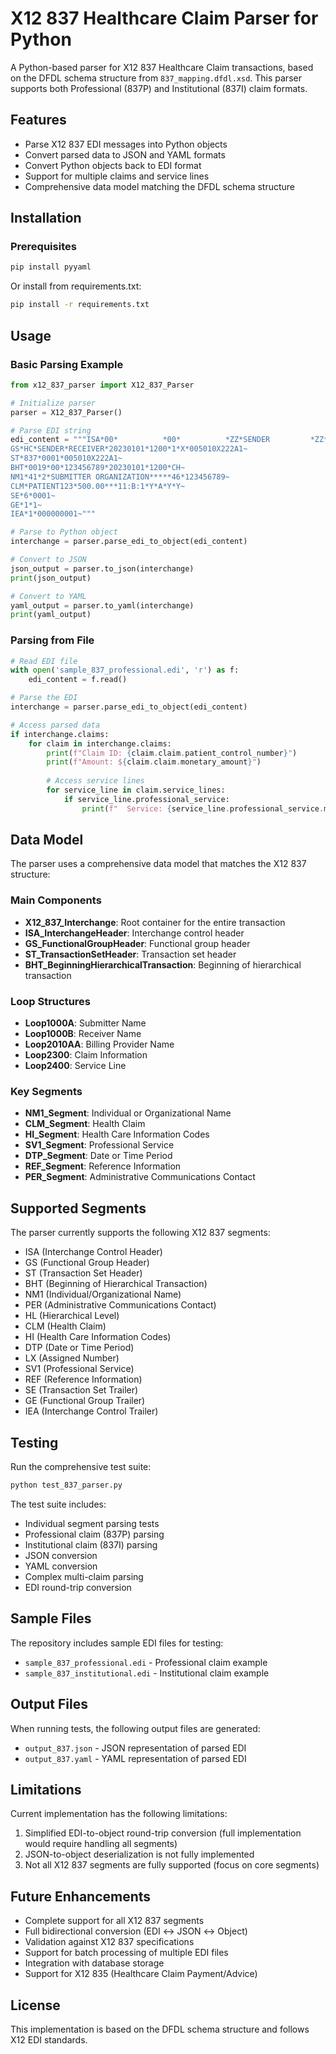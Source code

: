 # X12 837 Healthcare Claim Parser for Python

A Python-based parser for X12 837 Healthcare Claim transactions, based on the DFDL schema structure from `837_mapping.dfdl.xsd`. This parser supports both Professional (837P) and Institutional (837I) claim formats.

## Features

- Parse X12 837 EDI messages into Python objects
- Convert parsed data to JSON and YAML formats
- Convert Python objects back to EDI format
- Support for multiple claims and service lines
- Comprehensive data model matching the DFDL schema structure

## Installation

### Prerequisites
```bash
pip install pyyaml
```

Or install from requirements.txt:
```bash
pip install -r requirements.txt
```

## Usage

### Basic Parsing Example

```python
from x12_837_parser import X12_837_Parser

# Initialize parser
parser = X12_837_Parser()

# Parse EDI string
edi_content = """ISA*00*          *00*          *ZZ*SENDER         *ZZ*RECEIVER       *230101*1200*^*00501*000000001*0*P*:~
GS*HC*SENDER*RECEIVER*20230101*1200*1*X*005010X222A1~
ST*837*0001*005010X222A1~
BHT*0019*00*123456789*20230101*1200*CH~
NM1*41*2*SUBMITTER ORGANIZATION*****46*123456789~
CLM*PATIENT123*500.00***11:B:1*Y*A*Y*Y~
SE*6*0001~
GE*1*1~
IEA*1*000000001~"""

# Parse to Python object
interchange = parser.parse_edi_to_object(edi_content)

# Convert to JSON
json_output = parser.to_json(interchange)
print(json_output)

# Convert to YAML
yaml_output = parser.to_yaml(interchange)
print(yaml_output)
```

### Parsing from File

```python
# Read EDI file
with open('sample_837_professional.edi', 'r') as f:
    edi_content = f.read()

# Parse the EDI
interchange = parser.parse_edi_to_object(edi_content)

# Access parsed data
if interchange.claims:
    for claim in interchange.claims:
        print(f"Claim ID: {claim.claim.patient_control_number}")
        print(f"Amount: ${claim.claim.monetary_amount}")
        
        # Access service lines
        for service_line in claim.service_lines:
            if service_line.professional_service:
                print(f"  Service: {service_line.professional_service.monetary_amount}")
```

## Data Model

The parser uses a comprehensive data model that matches the X12 837 structure:

### Main Components

- **X12_837_Interchange**: Root container for the entire transaction
- **ISA_InterchangeHeader**: Interchange control header
- **GS_FunctionalGroupHeader**: Functional group header  
- **ST_TransactionSetHeader**: Transaction set header
- **BHT_BeginningHierarchicalTransaction**: Beginning of hierarchical transaction

### Loop Structures

- **Loop1000A**: Submitter Name
- **Loop1000B**: Receiver Name
- **Loop2010AA**: Billing Provider Name
- **Loop2300**: Claim Information
- **Loop2400**: Service Line

### Key Segments

- **NM1_Segment**: Individual or Organizational Name
- **CLM_Segment**: Health Claim
- **HI_Segment**: Health Care Information Codes
- **SV1_Segment**: Professional Service
- **DTP_Segment**: Date or Time Period
- **REF_Segment**: Reference Information
- **PER_Segment**: Administrative Communications Contact

## Supported Segments

The parser currently supports the following X12 837 segments:

- ISA (Interchange Control Header)
- GS (Functional Group Header)
- ST (Transaction Set Header)
- BHT (Beginning of Hierarchical Transaction)
- NM1 (Individual/Organizational Name)
- PER (Administrative Communications Contact)
- HL (Hierarchical Level)
- CLM (Health Claim)
- HI (Health Care Information Codes)
- DTP (Date or Time Period)
- LX (Assigned Number)
- SV1 (Professional Service)
- REF (Reference Information)
- SE (Transaction Set Trailer)
- GE (Functional Group Trailer)
- IEA (Interchange Control Trailer)

## Testing

Run the comprehensive test suite:

```bash
python test_837_parser.py
```

The test suite includes:
- Individual segment parsing tests
- Professional claim (837P) parsing
- Institutional claim (837I) parsing
- JSON conversion
- YAML conversion
- Complex multi-claim parsing
- EDI round-trip conversion

## Sample Files

The repository includes sample EDI files for testing:

- `sample_837_professional.edi` - Professional claim example
- `sample_837_institutional.edi` - Institutional claim example

## Output Files

When running tests, the following output files are generated:

- `output_837.json` - JSON representation of parsed EDI
- `output_837.yaml` - YAML representation of parsed EDI

## Limitations

Current implementation has the following limitations:

1. Simplified EDI-to-object round-trip conversion (full implementation would require handling all segments)
2. JSON-to-object deserialization is not fully implemented
3. Not all X12 837 segments are fully supported (focus on core segments)

## Future Enhancements

- Complete support for all X12 837 segments
- Full bidirectional conversion (EDI ↔ JSON ↔ Object)
- Validation against X12 837 specifications
- Support for batch processing of multiple EDI files
- Integration with database storage
- Support for X12 835 (Healthcare Claim Payment/Advice)

## License

This implementation is based on the DFDL schema structure and follows X12 EDI standards.
